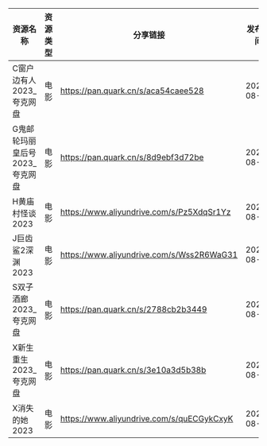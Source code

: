 | 资源名称               | 资源类型 | 分享链接                                      | 发布时间       |
| ------------------ | ---- | ----------------------------------------- | ---------- |
| C窗户边有人2023_夸克网盘    | 电影   | https://pan.quark.cn/s/aca54caee528       | 2023-08-25 |
| G鬼邮轮玛丽皇后号2023_夸克网盘 | 电影   | https://pan.quark.cn/s/8d9ebf3d72be       | 2023-08-25 |
| H黄庙村怪谈2023         | 电影   | https://www.aliyundrive.com/s/Pz5XdqSr1Yz | 2023-08-25 |
| J巨齿鲨2深渊2023        | 电影   | https://www.aliyundrive.com/s/Wss2R6WaG31 | 2023-08-25 |
| S双子酒廊2023_夸克网盘     | 电影   | https://pan.quark.cn/s/2788cb2b3449       | 2023-08-25 |
| X新生重生2023_夸克网盘     | 电影   | https://pan.quark.cn/s/3e10a3d5b38b       | 2023-08-25 |
| X消失的她2023          | 电影   | https://www.aliyundrive.com/s/quECGykCxyK | 2023-08-25 |
